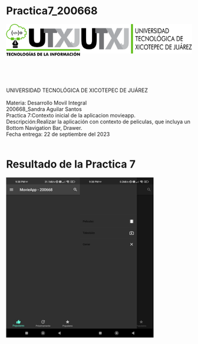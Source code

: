 # Practica7_200668
<div style="display: flex; justify-content: space-between;">
    <img align="left" src="https://github.com/MauricioRL15/Logos_UTXJ/blob/main/LOGO%20TIC.png?raw=true" alt="Imagen 1" width="200"; />
    <img align="right" src="https://github.com/MauricioRL15/Logos_UTXJ/blob/main/LOGO%20UTXJ%202019.png?raw=true" alt="Imagen 2" width="300" height="80" />
</div><br><br><br><br><br>
UNIVERSIDAD TECNOLÓGICA DE XICOTEPEC DE JUÁREZ <br><br>
Materia: Desarrollo Movil Integral <br>
200668_Sandra Aguilar Santos<br>
Practica 7:Contexto inicial de la aplicacion movieapp. <br>
Descripción:Realizar la aplicación con contexto de peliculas, que incluya un Bottom Navigation Bar, Drawer. <br>
Fecha entrega: 22 de septiembre del 2023 <br> <br>

# Resultado de la Practica 7

<div style="display: flex; justify-content:">
 <img align="left" src="movieapp_200668/imagenes/2.jpg?raw=true" alt="Imagen 1" width="200";/>
<img align="left" src="movieapp_200668/imagenes/1.jpg?raw=true" alt="Imagen 2"  width="200" />
</div>
